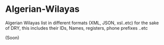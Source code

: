Algerian-Wilayas
================

Algerian Wilayas list in different formats (XML, JSON, xsl..etc) for the sake of DRY, this includes their IDs, Names, registers, phone prefixes ..etc

(Soon)
